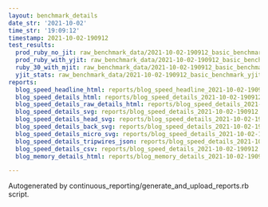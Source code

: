 ```yaml
---
layout: benchmark_details
date_str: '2021-10-02'
time_str: '19:09:12'
timestamp: 2021-10-02-190912
test_results:
  prod_ruby_no_jit: raw_benchmark_data/2021-10-02-190912_basic_benchmark_prod_ruby_no_jit.json
  prod_ruby_with_yjit: raw_benchmark_data/2021-10-02-190912_basic_benchmark_prod_ruby_with_yjit.json
  ruby_30_with_mjit: raw_benchmark_data/2021-10-02-190912_basic_benchmark_ruby_30_with_mjit.json
  yjit_stats: raw_benchmark_data/2021-10-02-190912_basic_benchmark_yjit_stats.json
reports:
  blog_speed_headline_html: reports/blog_speed_headline_2021-10-02-190912.html
  blog_speed_details_html: reports/blog_speed_details_2021-10-02-190912.html
  blog_speed_details_raw_details_html: reports/blog_speed_details_2021-10-02-190912.raw_details.html
  blog_speed_details_svg: reports/blog_speed_details_2021-10-02-190912.svg
  blog_speed_details_head_svg: reports/blog_speed_details_2021-10-02-190912.head.svg
  blog_speed_details_back_svg: reports/blog_speed_details_2021-10-02-190912.back.svg
  blog_speed_details_micro_svg: reports/blog_speed_details_2021-10-02-190912.micro.svg
  blog_speed_details_tripwires_json: reports/blog_speed_details_2021-10-02-190912.tripwires.json
  blog_speed_details_csv: reports/blog_speed_details_2021-10-02-190912.csv
  blog_memory_details_html: reports/blog_memory_details_2021-10-02-190912.html

---
```

Autogenerated by continuous_reporting/generate_and_upload_reports.rb script.
